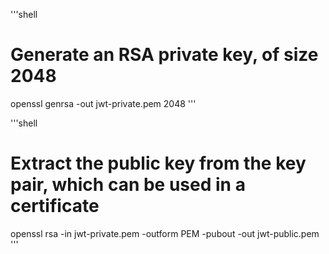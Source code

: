 '''shell
# Generate an RSA private key, of size 2048
openssl genrsa -out jwt-private.pem 2048
'''

'''shell
# Extract the public key from the key pair, which can be used in a certificate
openssl rsa -in jwt-private.pem -outform PEM -pubout -out jwt-public.pem
'''